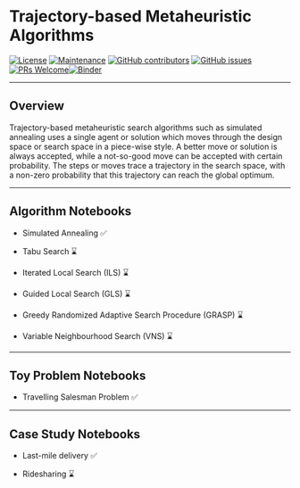 # Trajectory-based Metaheuristic Algorithms

[![License](https://img.shields.io/badge/License-Apache%202.0-blue.svg)](https://opensource.org/licenses/Apache-2.0) [![Maintenance](https://img.shields.io/badge/Maintained%3F-yes-green.svg)](https://GitHub.com/Naereen/StrapDown.js/graphs/commit-activity) [![GitHub contributors](https://img.shields.io/github/contributors/Naereen/StrapDown.js.svg)](https://github.com/SmartMobilityAlgorithms/Trajectory-based-Search-Algorithms/graphs/contributors) [![GitHub issues](https://img.shields.io/github/issues/Naereen/StrapDown.js.svg)](https://github.com/SmartMobilityAlgorithms/Trajectory-based-Search-Algorithms/issues) [![PRs Welcome](https://img.shields.io/badge/PRs-welcome-brightgreen.svg?style=flat-square)](https://github.com/SmartMobilityAlgorithms/GettingStarted/pulls)[![Binder](https://mybinder.org/badge_logo.svg)](https://mybinder.org/v2/gh/SmartMobilityAlgorithms/Trajectory-based-Search-Algorithms/master)

---
## Overview
Trajectory-based metaheuristic search algorithms such as simulated annealing uses a single agent or solution which moves through the design space or search space in a piece-wise style. A better move or solution is always accepted, while a not-so-good move can be accepted with certain probability. The steps or moves trace a trajectory in the search space, with a non-zero probability that this trajectory can reach the global optimum.

---
## Algorithm Notebooks

- Simulated Annealing :white_check_mark:

- Tabu Search :hourglass:

- Iterated Local Search (ILS) :hourglass:

- Guided Local Search (GLS) :hourglass:

- Greedy Randomized Adaptive Search Procedure (GRASP) :hourglass:

- Variable Neighbourhood Search (VNS) :hourglass:

---

## Toy Problem Notebooks

- Travelling Salesman Problem :white_check_mark:

---

## Case Study Notebooks

- Last-mile delivery :white_check_mark:

- Ridesharing :hourglass:
